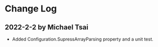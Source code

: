 # Change Log

## 2022-2-2 by Michael Tsai

- Added Configuration.SupressArrayParsing property and a unit test.